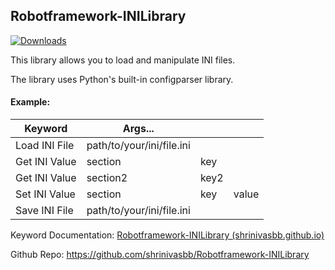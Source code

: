 ## Robotframework-INILibrary

[![Downloads](https://static.pepy.tech/badge/robotframework-inilibrary)](https://pepy.tech/project/robotframework-inilibrary)

This library allows you to load and manipulate INI files.

The library uses Python's built-in configparser library.

 #### Example:
| Keyword        |Args...                   |         |				|
|----------------|--------------------------|---------|------|     
|Load INI File   |path/to/your/ini/file.ini	|	      |
|Get INI Value   |section                   | key     |
|Get INI Value   | section2                 | key2    ||
| Set INI Value | section                   | key | value |
|Save INI File  |path/to/your/ini/file.ini|

Keyword Documentation: [Robotframework-INILibrary (shrinivasbb.github.io)](https://shrinivasbb.github.io/Robotframework-INILibrary/)

Github Repo: https://github.com/shrinivasbb/Robotframework-INILibrary
